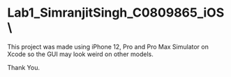 # Lab1_SimranjitSingh_C0809865_iOS\

This project was made using iPhone 12, Pro and Pro Max Simulator on Xcode so the GUI may look weird on other models.

Thank You.
